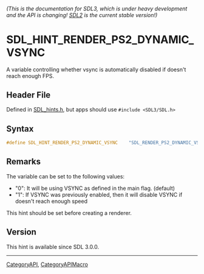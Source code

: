 ###### (This is the documentation for SDL3, which is under heavy development and the API is changing! [SDL2](https://wiki.libsdl.org/SDL2/) is the current stable version!)
# SDL_HINT_RENDER_PS2_DYNAMIC_VSYNC

A variable controlling whether vsync is automatically disabled if doesn't reach enough FPS.

## Header File

Defined in [SDL_hints.h](https://github.com/libsdl-org/SDL/blob/main/include/SDL3/SDL_hints.h), but apps should use `#include <SDL3/SDL.h>`

## Syntax

```c
#define SDL_HINT_RENDER_PS2_DYNAMIC_VSYNC    "SDL_RENDER_PS2_DYNAMIC_VSYNC"
```

## Remarks

The variable can be set to the following values:

- "0": It will be using VSYNC as defined in the main flag. (default)
- "1": If VSYNC was previously enabled, then it will disable VSYNC if
  doesn't reach enough speed

This hint should be set before creating a renderer.

## Version

This hint is available since SDL 3.0.0.

----
[CategoryAPI](CategoryAPI), [CategoryAPIMacro](CategoryAPIMacro)

